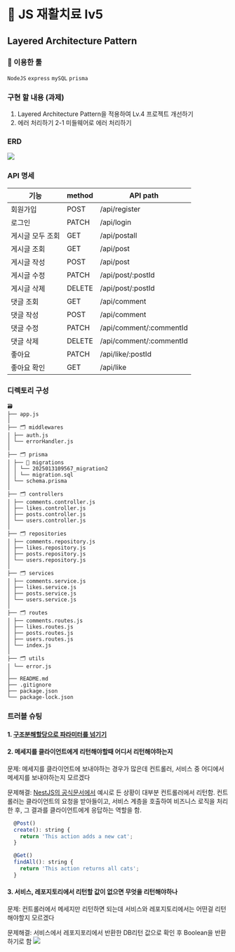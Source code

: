 # 💊 JS 재활치료 lv5

## Layered Architecture Pattern

### 🔧 이용한 툴

`NodeJS` `express` `mySQL` `prisma`

### 구현 할 내용 (과제)

1. Layered Architecture Pattern을 적용하여 Lv.4 프로젝트 개선하기
2. 에러 처리하기
   2-1 미들웨어로 에러 처리하기

### ERD

![](https://velog.velcdn.com/images/jw01987/post/7d246a1a-5540-44d6-a817-0c16e70d1570/image.png)

### API 명세

| 기능             | method | API path                |
| ---------------- | ------ | ----------------------- |
| 회원가입         | POST   | /api/register           |
| 로그인           | PATCH  | /api/login              |
| 게시글 모두 조회 | GET    | /api/postall            |
| 게시글 조회      | GET    | /api/post               |
| 게시글 작성      | POST   | /api/post               |
| 게시글 수정      | PATCH  | /api/post/:postId       |
| 게시글 삭제      | DELETE | /api/post/:postId       |
| 댓글 조회        | GET    | /api/comment            |
| 댓글 작성        | POST   | /api/comment            |
| 댓글 수정        | PATCH  | /api/comment/:commentId |
| 댓글 삭제        | DELETE | /api/comment/:commentId |
| 좋아요           | PATCH  | /api/like/:postId       |
| 좋아요 확인      | GET    | /api/like               |

### 디렉토리 구성

```
🗃️
├── app.js
│
├── 🗂️ middlewares
│ ├── auth.js
│ └── errorHandler.js
│
├── 🗂️ prisma
│ ├── 📂 migrations
│ │ └── 2025013109567_migration2
│ │ └── migration.sql
│ └── schema.prisma
│
├── 🗂️ controllers
│ ├── comments.controller.js
│ ├── likes.controller.js
│ ├── posts.controller.js
│ └── users.controller.js
│
├── 🗂️ repositories
│ ├── comments.repository.js
│ ├── likes.repository.js
│ ├── posts.repository.js
│ └── users.repository.js
│
├── 🗂️ services
│ ├── comments.service.js
│ ├── likes.service.js
│ ├── posts.service.js
│ └── users.service.js
│
├── 🗂️ routes
│ ├── comments.routes.js
│ ├── likes.routes.js
│ ├── posts.routes.js
│ ├── users.routes.js
│ └── index.js
│
├── 🗂️ utils
│ └── error.js
│
├── README.md
├── .gitignore
├── package.json
└── package-lock.json
```

### 트러블 슈팅

#### 1. [구조분해할당으로 파라미터를 넘기기](https://velog.io/@jw01987/%EB%82%98%EB%A7%8C-%ED%97%B7%EA%B0%88%EB%A6%AC%EB%8A%94-%EA%B5%AC%EC%A1%B0%EB%B6%84%ED%95%B4%ED%95%A0%EB%8B%B9)

#### 2. 메세지를 클라이언트에게 리턴해야할때 어디서 리턴해야하는지

문제: 메세지를 클라이언트에 보내야하는 경우가 많은데 컨트롤러, 서비스 중 어디에서 메세지를 보내야하는지 모르겠다

문제해결: [NestJS의 공식문서에서](https://docs.nestjs.com/controllers) 예시로 든 상황이 대부분 컨트롤러에서 리턴함. 컨트롤러는 클라이언트의 요청을 받아들이고, 서비스 계층을 호출하여 비즈니스 로직을 처리한 후, 그 결과를 클라이언트에게 응답하는 역할을 함.

```js
  @Post()
  create(): string {
    return 'This action adds a new cat';
  }

  @Get()
  findAll(): string {
    return 'This action returns all cats';
  }
```

#### 3. 서비스, 레포지토리에서 리턴할 값이 없으면 무엇을 리턴해야하나

문제: 컨트롤러에서 메세지만 리턴하면 되는데 서비스와 레포지토리에서는 어떤걸 리턴해야할지 모르겠다

문제해결: 서비스에서 레포지포리에서 반환한 DB리턴 값으로 확인 후 Boolean을 반환하기로 함
![](https://velog.velcdn.com/images/jw01987/post/2335aa71-8e67-44b0-97eb-d554ab2976ee/image.png)
